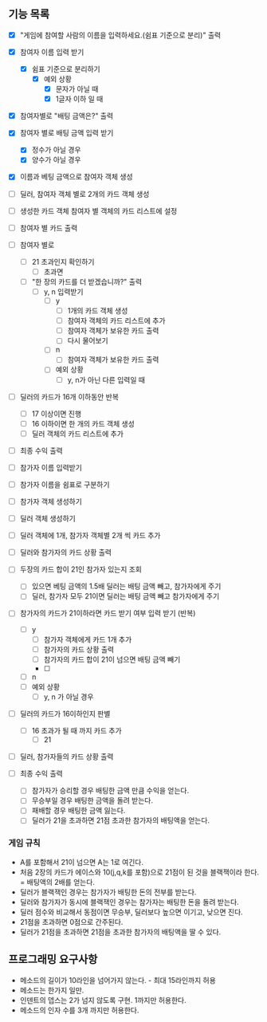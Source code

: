 
## 기능 목록

- [x]  "게임에 참여할 사람의 이름을 입력하세요.(쉼표 기준으로 분리)" 출력
- [x]  참여자 이름 입력 받기
    - [x]  쉼표 기준으로 분리하기
        - [x] 예외 상황
            - [x] 문자가 아닐 때
            - [x] 1글자 이하 일 때 
- [x]  참여자별로 "배팅 금액은?" 출력
- [x]  참여자 별로 배팅 금액 입력 받기
    - [x] 정수가 아닐 경우
    - [x] 양수가 아닐 경우
- [x]  이름과 베팅 금액으로 참여자 객체 생성
- [ ]  딜러, 참여자 객체 별로 2개의 카드 객체 생성
- [ ]  생성한 카드 객체 참여자 별 객체의 카드 리스트에 설정
- [ ]  참여자 별 카드 출력
- [ ]  참여자 별로
    - [ ]  21 초과인지 확인하기
        - [ ]  초과면
    - [ ]  "한 장의 카드를 더  받겠습니까?" 출력
        - [ ]  y, n 입력받기
            - [ ]  y
                - [ ]  1개의 카드 객체 생성
                - [ ]  참여자 객체의 카드 리스트에 추가
                - [ ]  참여자 객체가 보유한 카드 출력
                - [ ]  다시 물어보기
            - [ ]  n
                - [ ]  참여자 객체가 보유한 카드 출력
            - [ ]  예외 상황
                - [ ]  y, n가 아닌 다른 입력일 때
- [ ]  딜러의 카드가 16개 이하동안 반복
    - [ ]  17 이상이면 진행
    - [ ]  16 이하이면 한 개의 카드 객체 생성
    - [ ]  딜러 객체의 카드 리스트에 추가
- [ ]  최종 수익 출력

- [ ]  참가자 이름 입력받기
- [ ]  참가자 이름을 쉼표로 구분하기
- [ ]  참가자 객체 생성하기
- [ ]  딜러 객체 생성하기
- [ ]  딜러 객체에 1개, 참가자 객체별 2개 씩 카드 추가
- [ ]  딜러와 참가자의 카드 상황 출력
- [ ]  두장의 카드 합이 21인 참가자 있는지 조회
    - [ ]  있으면 베팅 금액의 1.5배 딜러는 배팅 금액 빼고, 참가자에게 주기
    - [ ]  딜러, 참가자 모두 21이면 딜러는 배팅 금액 빼고 참가자에게 주기
- [ ]  참가자의 카드가 21이하라면 카드 받기 여부 입력 받기 (반복)
    - [ ]  y
        - [ ]  참가자 객체에게 카드 1개 추가
        - [ ]  참가자의 카드 상황 출력
        - [ ]  참가자의 카드 합이 21이 넘으면 배팅 금액 빼기
        - [ ]  
    - [ ]  n
    - [ ]  예외 상황
        - [ ]  y, n 가 아닐 경우

- [ ]  딜러의 카드가 16이하인지 판별
    - [ ]  16 초과가 될 때 까지 카드 추가
        - [ ]  21
- [ ]  딜러, 참가자들의 카드 상황 출력
- [ ]  최종 수익 출력
    - [ ]  참가자가 승리할 경우 배팅한 금액 만큼 수익을 얻는다.
    - [ ]  무승부일 경우 배팅한 금액을 돌려 받는다.
    - [ ]  패배할 경우 배팅한 금액 잃는다.
    - [ ]  딜러가 21을 초과하면 21점 초과한 참가자의 배팅액을 얻는다.

### 게임 규칙

- A를 포함해서 21이 넘으면 A는 1로 여긴다.
- 처음 2장의 카드가 에이스와 10(j,q,k를 포함)으로 21점이 된 것을 블랙잭이라 한다. = 배팅액의 2배를 얻는다.
- 딜러가 블랙잭인 경우는 참가자가 배팅한 돈의 전부를 받는다.
- 딜러와 참가자가 동시에 블랙잭인 경우는 참가자는 배팅한 돈을 돌려 받는다.
- 딜러 점수와 비교해서 동점이면 무승부, 딜러보다 높으면 이기고, 낮으면 진다.
- 21점을 초과하면 0점으로 간주된다.
- 딜러가 21점을 초과하면 21점을 초과한 참가자의 배팅액을 딸 수 있다.

## 프로그래밍 요구사항

- 메소드의 길이가 10라인을 넘어가지 않는다. - 최대 15라인까지 허용
- 메소드는 한가지 일만.
- 인덴트의 뎁스는 2가 넘지 않도록 구현. 1까지만 허용한다.
- 메소드의 인자 수를 3개 까지만 허용한다.